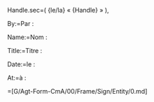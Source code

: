 Handle.sec=( {le/la} « {Handle} » ),

By:=Par :

Name:=Nom :

Title:=Titre :

Date:=le :

At:=à : 

=[G/Agt-Form-CmA/00/Frame/Sign/Entity/0.md]